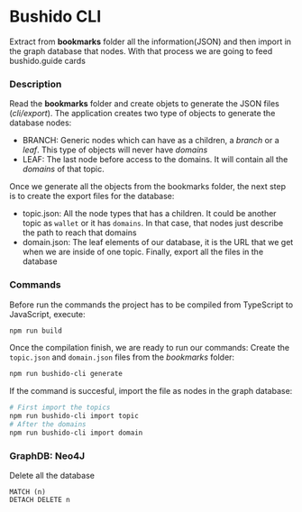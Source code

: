 # Bushido CLI
Extract from **bookmarks** folder all the information(JSON) and then import in the graph database that nodes. With that process we are going to feed bushido.guide cards
### Description
Read the **bookmarks** folder and create objets to generate the JSON files (*cli/export*). The application creates two type of objects to generate the database nodes:
- BRANCH: Generic nodes which can have as a children, a *branch* or a *leaf*. This type of objects will never have *domains*
- LEAF: The last node before access to the domains. It will contain all the *domains* of that topic.

Once we generate all the objects from the bookmarks folder, the next step is to create the export files for the database:
- topic.json: All the node types that has a children. It could be another topic as `wallet` or it has `domains`. In that case, that nodes just describe the path to reach that domains
- domain.json: The leaf elements of our database, it is the URL that we get when we are inside of one topic. 
Finally, export all the files in the database
### Commands
Before run the commands the project has to be compiled from TypeScript to JavaScript, execute:
```bash
npm run build
```
Once the compilation finish, we are ready to run our commands:
Create the `topic.json` and `domain.json` files from the *bookmarks* folder:
```bash
npm run bushido-cli generate
```
If the command is succesful, import the file as nodes in the graph database:
```bash
# First import the topics
npm run bushido-cli import topic
# After the domains
npm run bushido-cli import domain
```

### GraphDB: Neo4J
Delete all the database
```cypher
MATCH (n)
DETACH DELETE n
```